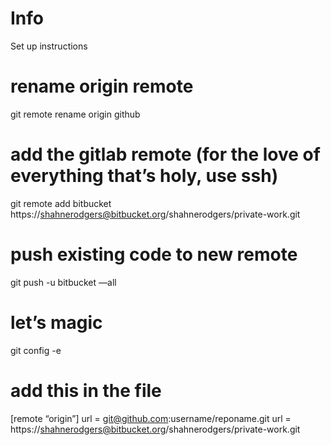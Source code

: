 # Info
Set up instructions


# rename origin remote
git remote rename origin github
 
# add the gitlab remote (for the love of everything that’s holy, use ssh)
git remote add bitbucket https://shahnerodgers@bitbucket.org/shahnerodgers/private-work.git
 
# push existing code to new remote
git push -u bitbucket —all
 
# let’s magic
git config -e
 
# add this in the file
[remote “origin”]
url = git@github.com:username/reponame.git
url = https://shahnerodgers@bitbucket.org/shahnerodgers/private-work.git
